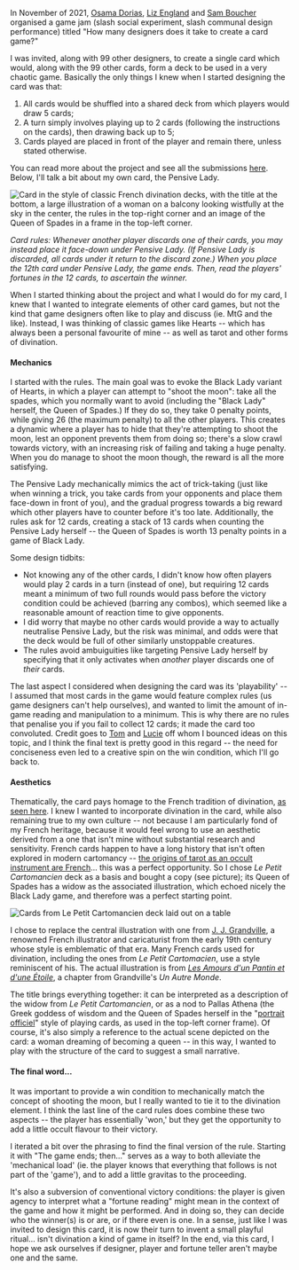 In November of 2021, [Osama Dorias](https://twitter.com/osamadorias), [Liz England](https://twitter.com/lizardengland) and [Sam Boucher](https://twitter.com/MonsieurEureka) organised a game jam (slash social experiment, slash communal design performance) titled "How many designers does it take to create a card game?"

I was invited, along with 99 other designers, to create a single card which would, along with the 99 other cards, form a deck to be used in a very chaotic game. Basically the only things I knew when I started designing the card was that:

1. All cards would be shuffled into a shared deck from which players would draw 5 cards;
2. A turn simply involves playing up to 2 cards (following the instructions on the cards), then drawing back up to 5;
3. Cards played are placed in front of the player and remain there, unless stated otherwise.

You can read more about the project and see all the submissions [here](http://howmanydesignersdoesittake.com). Below, I'll talk a bit about my own card, the Pensive Lady.

<img src="/assets/img/hmddittmac-pensive-lady-small.png" title="Pensive Lady" alt="Card in the style of classic French divination decks, with the title at the bottom, a large illustration of a woman on a balcony looking wistfully at the sky in the center, the rules in the top-right corner and an image of the Queen of Spades in a frame in the top-left corner.">

*Card rules: Whenever another player discards one of their cards, you may instead place it face-down under Pensive Lady. (If Pensive Lady is discarded, all cards under it return to the discard zone.) When you place the 12th card under Pensive Lady, the game ends. Then, read the players' fortunes in the 12 cards, to ascertain the winner.*

When I started thinking about the project and what I would do for my card, I knew that I wanted to integrate elements of other card games, but not the kind that game designers often like to play and discuss (ie. MtG and the like). Instead, I was thinking of classic games like Hearts -- which has always been a personal favourite of mine -- as well as tarot and other forms of divination.

#### Mechanics

I started with the rules. The main goal was to evoke the Black Lady variant of Hearts, in which a player can attempt to "shoot the moon": take all the spades, which you normally want to avoid (including the "Black Lady" herself, the Queen of Spades.) If they do so, they take 0 penalty points, while giving 26 (the maximum penalty) to all the other players. This creates a dynamic where a player has to hide that they're attempting to shoot the moon, lest an opponent prevents them from doing so; there's a slow crawl towards victory, with an increasing risk of failing and taking a huge penalty. When you do manage to shoot the moon though, the reward is all the more satisfying.

The Pensive Lady mechanically mimics the act of trick-taking (just like when winning a trick, you take cards from your opponents and place them face-down in front of you), and the gradual progress towards a big reward which other players have to counter before it's too late. Additionally, the rules ask for 12 cards, creating a stack of 13 cards when counting the Pensive Lady herself -- the Queen of Spades is worth 13 penalty points in a game of Black Lady.

Some design tidbits:

* Not knowing any of the other cards, I didn't know how often players would play 2 cards in a turn (instead of one), but requiring 12 cards meant a minimum of two full rounds would pass before the victory condition could be achieved (barring any combos), which seemed like a reasonable amount of reaction time to give opponents.
* I did worry that maybe no other cards would provide a way to actually neutralise Pensive Lady, but the risk was minimal, and odds were that the deck would be full of other similarly unstoppable creatures.
* The rules avoid ambuiguities like targeting Pensive Lady herself by specifying that it only activates when *another* player discards one of *their* cards.

The last aspect I considered when designing the card was its 'playability' -- I assumed that most cards in the game would feature complex rules (us game designers can't help ourselves), and wanted to limit the amount of in-game reading and manipulation to a minimum. This is why there are no rules that penalise you if you fail to collect 12 cards; it made the card too convoluted. Credit goes to [Tom](https://twitter.com/Robomachin) and [Lucie](https://twitter.com/LucieViatge) off whom I bounced ideas on this topic, and I think the final text is pretty good in this regard -- the need for conciseness even led to a creative spin on the win condition, which I'll go back to.

#### Aesthetics

Thematically, the card pays homage to the French tradition of divination, [as seen here](https://www.wopc.co.uk/france/livre-du-destin). I knew I wanted to incorporate divination in the card, while also remaining true to my own culture -- not because I am particularly fond of my French heritage, because it would feel wrong to use an aesthetic derived from a one that isn't mine without substantial research and sensitivity. French cards happen to have a long history that isn't often explored in modern cartomancy -- [the origins of tarot as an occult instrument are French](https://en.wikipedia.org/wiki/Tarot_card_reading)... this was a perfect opportunity. So I chose *Le Petit Cartomancien* deck as a basis and bought a copy (see picture); its Queen of Spades has a widow as the associated illustration, which echoed nicely the Black Lady game, and therefore was a perfect starting point.

<img src="/assets/img/petit-cartomancien.png" title="Le Petit Cartomancien" alt="Cards from Le Petit Cartomancien deck laid out on a table">

I chose to replace the central illustration with one from [J. J. Grandville](https://en.wikipedia.org/wiki/Jean_Ignace_Isidore_Gérard_Grandville), a renowned French illustrator and caricaturist from the early 19th century whose style is emblematic of that era. Many French cards used for divination, including the ones from *Le Petit Cartomacien*, use a style reminiscent of his. The actual illustration is from *[Les Amours d'un Pantin et d'une Étoile](https://gallica.bnf.fr/ark:/12148/bpt6k101975j/f128.item.texteImage)*, a chapter from Grandville's *Un Autre Monde*.

The title brings everything together: it can be interpreted as a description of the widow from *Le Petit Cartomancien*, or as a nod to Pallas Athena (the Greek goddess of wisdom and the Queen of Spades herself in the "[portrait officiel](https://en.wikipedia.org/wiki/French-suited_playing_cards#Paris_pattern)" style of playing cards, as used in the top-left corner frame). Of course, it's also simply a reference to the actual scene depicted on the card: a woman dreaming of becoming a queen -- in this way, I wanted to play with the structure of the card to suggest a small narrative.

#### The final word...

It was important to provide a win condition to mechanically match the concept of shooting the moon, but I really wanted to tie it to the divination element. I think the last line of the card rules does combine these two aspects -- the player has essentially 'won,' but they get the opportunity to add a little occult flavour to their victory.

I iterated a bit over the phrasing to find the final version of the rule. Starting it with "The game ends; then..." serves as a way to both alleviate the 'mechanical load' (ie. the player knows that everything that follows is not part of the 'game'), and to add a little gravitas to the proceeding.

It's also a subversion of conventional victory conditions: the player is given agency to interpret what a "fortune reading" might mean in the context of the game and how it might be performed. And in doing so, they can decide who the winner(s) is or are, or if there even is one. In a sense, just like I was invited to design this card, it is now their turn to invent a small playful ritual... isn't divination a kind of game in itself? In the end, via this card, I hope we ask ourselves if designer, player and fortune teller aren't maybe one and the same.
